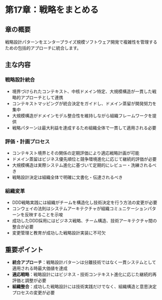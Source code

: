 # 第17章：戦略をまとめる

## 章の概要
戦略設計パターンをエンタープライズ規模ソフトウェア開発で複雑性を管理するための包括的アプローチに統合します。

## 主な内容

### 戦略設計統合
- 境界づけられたコンテキスト、中核ドメイン特定、大規模構造が一貫した戦略的アプローチとして連携
- コンテキストマッピングが統合決定をガイドし、ドメイン蒸留が開発努力を集中
- 大規模構造がドメインモデル整合性を維持しながら組織フレームワークを提供
- 戦略パターンは最大利益を達成するため組織全体で一貫して適用される必要

### 評価・計画プロセス
- コンテキスト境界とその関係の定期評価により適応戦略計画が可能
- ドメイン蒸留はビジネス優先順位と競争環境進化に応じて継続的評価が必要
- 大規模構造は実際システム進化に基づいて定期的にレビュー・洗練されるべき
- 戦略設計決定は組織全体で明確に文書化・伝達されるべき

### 組織変革
- DDD戦略実践には組織がチームを構造化し技術決定を行う方法の変更が必要
- コンウェイの法則はシステムアーキテクチャが組織コミュニケーションパターンを反映することを示唆
- 成功したDDD採用にはビジネス戦略、チーム構造、技術アーキテクチャ間の整合が必要
- 変更管理と教育が成功した戦略設計実装に不可欠

## 重要ポイント
- **統合アプローチ**：戦略設計パターンは分離技術ではなく一貫システムとして適用される時最大価値を達成
- **適応戦略**：戦略設計にはビジネス・技術コンテキスト進化に応じた継続的再評価と調整が必要
- **組織整合**：成功した戦略設計には技術実践だけでなく、組織構造と意思決定プロセスの変更が必要